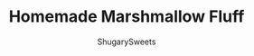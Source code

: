 ---
layout: ../../layouts/MarkdownPostLayout.astro
title: Homemade Marshmallow Fluff
author: ShugarySweets
pubDate: 2023-01-05
description: "This Homemade Marshmallow Fluff is sweet, ooey, gooey, and finger-licking good. Of course, you&#x27;ll want to spread it on everything, but you might finish it with a spoon! It&#x27;s perfect on Fluffernutter sandwiches too!"
image_url: https://www.shugarysweets.com/wp-content/uploads/2023/02/homemade-marshmallow-fluff-facebook.jpg
tags: ["Basics","American"]
calories: 57
protein: 0
carbohydrates: 15
fats: 0
fiber: 0
ingredients: ["½ cup water","¾ cup granulated sugar","¾ cup light corn syrup","2 large egg whites","1/2 teaspoon cream of tartar","⅛ teaspoon kosher salt","½ Tablespoon vanilla extract"]
serves: 3
time: "35 minutes"
prepTime: "10 minutes"
instructions: ["In a medium saucepan, combine water, granulated sugar, and corn syrup. Heat over medium-high heat and stir until the sugar is dissolved.","Stop stirring and continue to heat until the mixture reaches 240℉. Remove from heat.","In the bowl of a stand mixer, beat egg whites, cream of tartar, and salt until soft peaks form, about 2-3 minutes.","While mixing on low, slowly add the sugar syrup mixture. Once all the liquid has been added, mix on high for 6-7 minutes, adding the vanilla during the last minute or two of mixing. The mixture will become fluffy and glossy."]
nutrition: ["57 calories","15 grams carbohydrates","0 milligrams cholesterol","0 grams fat","0 grams fiber","0 grams protein","0 grams saturated fat","18 milligrams sodium","14 grams sugar","0 grams trans fat","0 grams unsaturated fat"]
---
